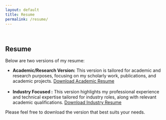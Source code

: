 ```yaml
---
layout: default
title: Resume
permalink: /resume/
---
```


<h1 id="resume"></h1>

<h2 style="margin: 60px 0px -15px;">Resume</h2>
<br>

<p>Below are two versions of my resume:</p>

<!-- <ul>
  <li><strong>Academic/Research Version:</strong> This version is tailored for academic and research purposes, focusing on my scholarly work, publications, and academic projects. <a href="assets/resume_SUMMARIZED___2025.pdf" target="_blank">Download Academic Resume</a></li>
   <br>
  <li><strong>Extended Version (Includes Work Experience):</strong> This version provides a comprehensive overview of my professional background, including both my work experiences and academic achievements. <a href="assets/resume_DETAILED__2025.pdf" target="_blank">Download Extended Resume</a></li>
</ul> -->
<ul>
  <li><strong>Academic/Research Version:</strong> This version is tailored for academic and research purposes, focusing on my scholarly work, publications, and academic projects. 
  <!-- <a href="{{ site.baseurl }}/assets/resume_summarized_2025.pdf" target="_blank">Download Academic Resume</a> -->
  <a href="{{ site.baseurl }}/assets/CV_S_M_Taslim_Uddin_Raju.pdf" target="_blank">Download Academic Resume</a>
  </li>
  <br>
  <li><strong>Industry Focused :</strong> This version highlights my professional experience and technical expertise tailored for industry roles, along with relevant academic qualifications. 
  <a href="{{ site.baseurl }}/assets/Resume_S M_Taslim_Uddin_Raju.pdf" target="_blank">Download Industry Resume</a></li>
</ul>

<p>Please feel free to download the version that best suits your needs.</p>